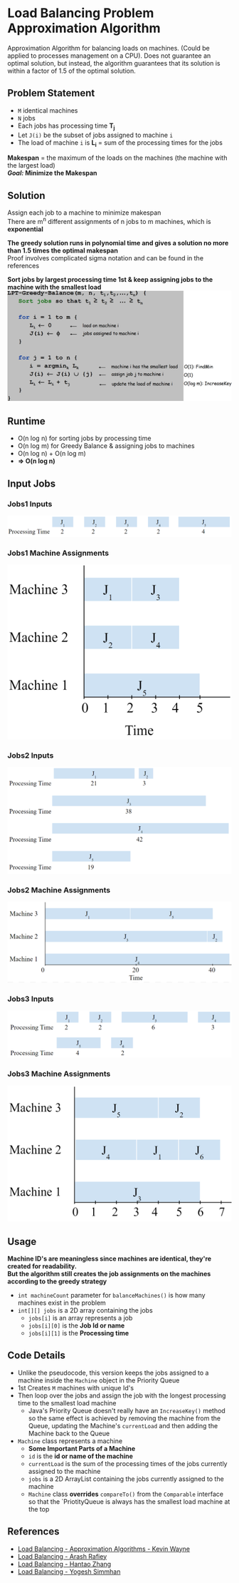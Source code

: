# Load Balancing Problem Approximation Algorithm
Approximation Algorithm for balancing loads on machines. (Could be applied to processes management on a CPU). Does not guarantee an optimal solution, but instead, the algorithm guarantees that its solution is within a factor of 1.5 of the optimal solution.

## Problem Statement
- `M` identical machines
- `N` jobs
- Each jobs has processing time **T<sub>j</sub>**
- Let `J(i)` be the subset of jobs assigned to machine `i`
- The load of machine `i` is **L<sub>i</sub>** = sum of the processing times for the jobs

**Makespan** = the maximum of the loads on the machines (the machine with the largest load)  
***Goal:* Minimize the Makespan**

## Solution
Assign each job to a machine to minimize makespan  
There are m<sup>n</sup> different assignments of n jobs to m machines, which is **exponential**

**The greedy solution runs in polynomial time and gives a solution no more than 1.5 times the optimal makespan**  
Proof involves complicated sigma notation and can be found in the references

**Sort jobs by largest processing time 1st & keep assigning jobs to the machine with the smallest load**  
![](images/pseudocode.png)

## Runtime
- O(n log n) for sorting jobs by processing time  
- O(n log m) for Greedy Balance & assigning jobs to machines  
- O(n log n) + O(n log m)  
- **⇒ O(n log n)**

## Input Jobs
### Jobs1 Inputs
<img src="images/jobs1.png" >

### Jobs1 Machine Assignments
<img src="images/jobs1-machine-assignments.png" >

### Jobs2 Inputs
<img src="images/jobs2.png" >

### Jobs2 Machine Assignments
<img src="images/jobs2-machine-assignments.png" >

### Jobs3 Inputs
<img src="images/jobs3.png" >

### Jobs3 Machine Assignments
<img src="images/jobs3-machine-assignments.png" >


## Usage
**Machine ID's are meaningless since machines are identical, they're created for readability.  
But the algorithm still creates the job assignments on the machines according to the greedy strategy**  
- `int machineCount` parameter for `balanceMachines()` is how many machines exist in the problem
- `int[][] jobs` is a 2D array containing the jobs
  - `jobs[i]` is an array represents a job
  - `jobs[i][0]` is the **Job Id or name**
  - `jobs[i][1]` is the **Processing time**

## Code Details
- Unlike the pseudocode, this version keeps the jobs assigned to a machine inside the `Machine` object in the Priority Queue
- 1st Creates `M` machines with unique Id's
- Then loop over the jobs and assign the job with the longest processing time to the smallest load machine
  - Java's Priority Queue doesn't really have an `IncreaseKey()` method so the same effect is achieved by removing the machine from the Queue, updating the Machine's `currentLoad` and then adding the Machine back to the Queue
- `Machine` class represents a machine
  - **Some Important Parts of a Machine**
  - `id` is the **id or name of the machine**
  - `currentLoad` is the sum of the processing times of the jobs currently assigned to the machine
  - `jobs` is a 2D ArrayList containing the jobs currently assigned to the machine
  - `Machine` class **overrides** `compareTo()` from the `Comparable` interface so that the `PriotityQueue is always has the smallest load machine at the top

## References
- [Load Balancing - Approximation Algorithms - Kevin Wayne](http://www.serc.iisc.ernet.in/~simmhan/SE252-JAN2014/lectures/SE252.Jan2014.Lecture-17.pdf)
- [Load Balancing - Arash Rafiey](https://www.sfu.ca/~arashr/lecture24.pdf)
- [Load Balancing - Hantao Zhang](http://homepage.divms.uiowa.edu/~hzhang/c231/ch11.pdf)
- [Load Balancing - Yogesh Simmhan](https://www.cs.princeton.edu/~wayne/kleinberg-tardos/pdf/11ApproximationAlgorithms.pdf)
